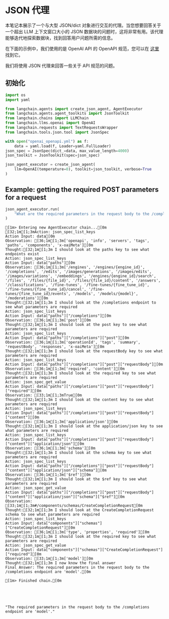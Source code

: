 # JSON 代理

本笔记本展示了一个与大型 JSON/dict 对象进行交互的代理。当您想要回答关于一个超出 LLM 上下文窗口大小的 JSON 数据块的问题时，这将非常有用。该代理能够迭代地探索数据块，找到回答用户问题所需的信息。

在下面的示例中，我们使用的是 OpenAI API 的 OpenAPI 规范，您可以在 [这里](https://github.com/openai/openai-openapi/blob/master/openapi.yaml) 找到它。

我们将使用 JSON 代理来回答一些关于 API 规范的问题。

## 初始化


```python
import os
import yaml

from langchain.agents import create_json_agent, AgentExecutor
from langchain.agents.agent_toolkits import JsonToolkit
from langchain.chains import LLMChain
from langchain.llms.openai import OpenAI
from langchain.requests import TextRequestsWrapper
from langchain.tools.json.tool import JsonSpec
```


```python
with open("openai_openapi.yml") as f:
    data = yaml.load(f, Loader=yaml.FullLoader)
json_spec = JsonSpec(dict_=data, max_value_length=4000)
json_toolkit = JsonToolkit(spec=json_spec)

json_agent_executor = create_json_agent(
    llm=OpenAI(temperature=0), toolkit=json_toolkit, verbose=True
)
```

## Example: getting the required POST parameters for a request


```python
json_agent_executor.run(
    "What are the required parameters in the request body to the /completions endpoint?"
)
```

    
    
    [1m> Entering new AgentExecutor chain...[0m
    [32;1m[1;3mAction: json_spec_list_keys
    Action Input: data[0m
    Observation: [36;1m[1;3m['openapi', 'info', 'servers', 'tags', 'paths', 'components', 'x-oaiMeta'][0m
    Thought:[32;1m[1;3m I should look at the paths key to see what endpoints exist
    Action: json_spec_list_keys
    Action Input: data["paths"][0m
    Observation: [36;1m[1;3m['/engines', '/engines/{engine_id}', '/completions', '/edits', '/images/generations', '/images/edits', '/images/variations', '/embeddings', '/engines/{engine_id}/search', '/files', '/files/{file_id}', '/files/{file_id}/content', '/answers', '/classifications', '/fine-tunes', '/fine-tunes/{fine_tune_id}', '/fine-tunes/{fine_tune_id}/cancel', '/fine-tunes/{fine_tune_id}/events', '/models', '/models/{model}', '/moderations'][0m
    Thought:[32;1m[1;3m I should look at the /completions endpoint to see what parameters are required
    Action: json_spec_list_keys
    Action Input: data["paths"]["/completions"][0m
    Observation: [36;1m[1;3m['post'][0m
    Thought:[32;1m[1;3m I should look at the post key to see what parameters are required
    Action: json_spec_list_keys
    Action Input: data["paths"]["/completions"]["post"][0m
    Observation: [36;1m[1;3m['operationId', 'tags', 'summary', 'requestBody', 'responses', 'x-oaiMeta'][0m
    Thought:[32;1m[1;3m I should look at the requestBody key to see what parameters are required
    Action: json_spec_list_keys
    Action Input: data["paths"]["/completions"]["post"]["requestBody"][0m
    Observation: [36;1m[1;3m['required', 'content'][0m
    Thought:[32;1m[1;3m I should look at the required key to see what parameters are required
    Action: json_spec_get_value
    Action Input: data["paths"]["/completions"]["post"]["requestBody"]["required"][0m
    Observation: [33;1m[1;3mTrue[0m
    Thought:[32;1m[1;3m I should look at the content key to see what parameters are required
    Action: json_spec_list_keys
    Action Input: data["paths"]["/completions"]["post"]["requestBody"]["content"][0m
    Observation: [36;1m[1;3m['application/json'][0m
    Thought:[32;1m[1;3m I should look at the application/json key to see what parameters are required
    Action: json_spec_list_keys
    Action Input: data["paths"]["/completions"]["post"]["requestBody"]["content"]["application/json"][0m
    Observation: [36;1m[1;3m['schema'][0m
    Thought:[32;1m[1;3m I should look at the schema key to see what parameters are required
    Action: json_spec_list_keys
    Action Input: data["paths"]["/completions"]["post"]["requestBody"]["content"]["application/json"]["schema"][0m
    Observation: [36;1m[1;3m['$ref'][0m
    Thought:[32;1m[1;3m I should look at the $ref key to see what parameters are required
    Action: json_spec_get_value
    Action Input: data["paths"]["/completions"]["post"]["requestBody"]["content"]["application/json"]["schema"]["$ref"][0m
    Observation: [33;1m[1;3m#/components/schemas/CreateCompletionRequest[0m
    Thought:[32;1m[1;3m I should look at the CreateCompletionRequest schema to see what parameters are required
    Action: json_spec_list_keys
    Action Input: data["components"]["schemas"]["CreateCompletionRequest"][0m
    Observation: [36;1m[1;3m['type', 'properties', 'required'][0m
    Thought:[32;1m[1;3m I should look at the required key to see what parameters are required
    Action: json_spec_get_value
    Action Input: data["components"]["schemas"]["CreateCompletionRequest"]["required"][0m
    Observation: [33;1m[1;3m['model'][0m
    Thought:[32;1m[1;3m I now know the final answer
    Final Answer: The required parameters in the request body to the /completions endpoint are 'model'.[0m
    
    [1m> Finished chain.[0m
    




    "The required parameters in the request body to the /completions endpoint are 'model'."




```python

```
